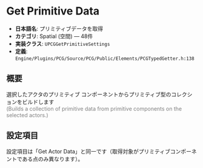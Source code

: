 # Get Primitive Data

- **日本語名**: プリミティブデータを取得
- **カテゴリ**: Spatial (空間) — 48件
- **実装クラス**: `UPCGGetPrimitiveSettings`
- **定義**: `Engine/Plugins/PCG/Source/PCG/Public/Elements/PCGTypedGetter.h:138`

## 概要

選択したアクタのプリミティブ コンポーネントからプリミティブ型のコレクションをビルドします<br><span style='color:gray'>(Builds a collection of primitive data from primitive components on the selected actors.)</span>

## 設定項目


設定項目は「Get Actor Data」と同一です（取得対象がプリミティブコンポーネントである点のみ異なります）。
